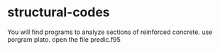 # structural-codes
You will find programs to analyze sections of reinforced concrete.
use porgram plato. 
open the file predic.f95
